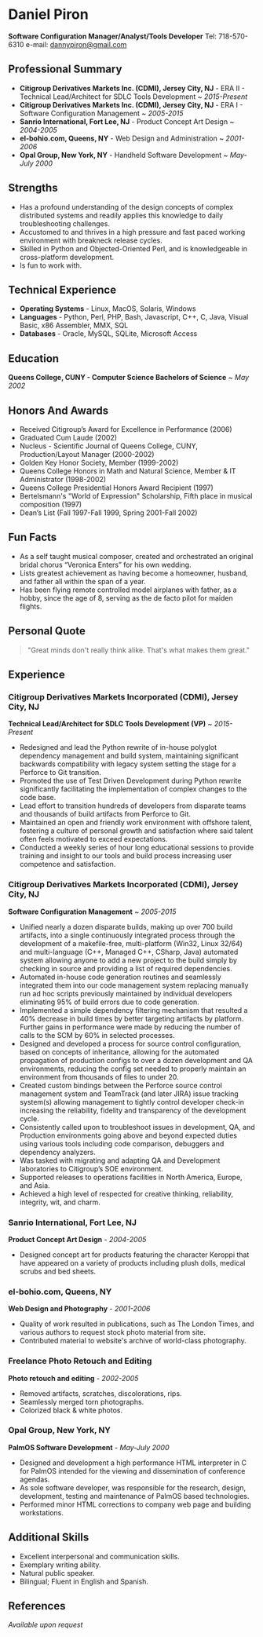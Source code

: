 # Daniel Piron
**Software Configuration Manager/Analyst/Tools Developer**
Tel: 718-570-6310
e-mail: dannypiron@gmail.com

## Professional Summary
 * **Citigroup Derivatives Markets Inc. (CDMI), Jersey City, NJ** -
   ERA II - Technical Lead/Architect for SDLC Tools Development ~ *2015-Present*
 * **Citigroup Derivatives Markets Inc. (CDMI), Jersey City, NJ** -
   ERA I - Software Configuration Management ~ *2005-2015*
 * **Sanrio International, Fort Lee, NJ** -
   Product Concept Art Design ~ *2004-2005*
 * **el-bohio.com, Queens, NY** -
   Web Design and Administration ~ *2001-2006*
 * **Opal Group, New York, NY** -
   Handheld Software Development ~ *May-July 2000*

## Strengths
 * Has a profound understanding of the design concepts of complex distributed
   systems and readily applies this knowledge to daily troubleshooting
   challenges.
 * Accustomed to and thrives in a high pressure and fast paced working
   environment with breakneck release cycles.
 * Skilled in Python and Objected-Oriented Perl, and is knowledgeable in
   cross-platform development.
 * Is fun to work with.

## Technical Experience

* **Operating Systems** - Linux, MacOS, Solaris, Windows
* **Languages** - Python, Perl, PHP, Bash, Javascript, C++, C, Java,
                  Visual Basic, x86 Assembler, MMX, SQL
* **Databases** - Oracle, MySQL, SQLite, Microsoft Access

## Education
**Queens College, CUNY - Computer Science Bachelors of Science** ~ *May 2002*

## Honors And Awards
 * Received Citigroup’s Award for Excellence in Performance (2006)
 * Graduated Cum Laude (2002)
 * Nucleus - Scientific Journal of Queens College, CUNY, Production/Layout
   Manager (2000-2002)
 * Golden Key Honor Society, Member (1999-2002)
 * Queens College Honors in Math and Natural Science, Member & IT Administrator
   (1998-2002)
 * Queens College Presidential Honors Award Recipient (1997)
 * Bertelsmann's "World of Expression" Scholarship, Fifth place in musical
   composition (1997)
 * Dean’s List (Fall 1997-Fall 1999, Spring 2001-Fall 2002)

## Fun Facts
 * As a self taught musical composer, created and orchestrated an original
   bridal chorus “Veronica Enters” for his own wedding.
 * Lists greatest achievement as having become a homeowner, husband, and
   father all within the span of a year.
 * Has been flying remote controlled model airplanes with father, as a hobby,
   since the age of 8, serving as the de facto pilot for maiden flights.

## Personal Quote
> "Great minds don't really think alike. That's what makes them great."

## Experience
### Citigroup Derivatives Markets Incorporated (CDMI), Jersey City, NJ
**Technical Lead/Architect for SDLC Tools Development (VP)** ~ *2015-Present*
 * Redesigned and lead the Python rewrite of in-house polyglot dependency
   management and build system, maintaining significant backwards
   compatibility with legacy system setting the stage for a Perforce to
   Git transition.
 * Promoted the use of Test Driven Development during Python rewrite
   significantly facilitating the implementation of complex changes to
   the code base.
 * Lead effort to transition hundreds of developers from disparate teams
   and thousands of build artifacts from Perforce to Git.
 * Maintained an open and friendly work environment with offshore talent,
   fostering a culture of personal growth and satisfaction where said talent
   often feels motivated to exceed expectations.
 * Conducted a weekly series of hour long educational sessions to provide
   training and insight to our tools and build process increasing user
   competence and satisfaction.

### Citigroup Derivatives Markets Incorporated (CDMI), Jersey City, NJ
**Software Configuration Management** ~ *2005-2015*
 * Unified nearly a dozen disparate builds, making up over 700 build artifacts,
   into a single continuously integrated process through the development of a
   makefile-free, multi-platform (Win32, Linux 32/64) and multi-language (C++,
   Managed C++, CSharp, Java) automated system allowing anyone to add a new
   project to the build simply by checking in source and providing a list of
   required dependencies.
 * Automated in-house code generation routines and seamlessly integrated them
   into our code management system replacing manually run ad hoc scripts
   previously maintained by individual developers eliminating 95% of build
   errors due to code generation.
 * Implemented a simple dependency filtering mechanism that  resulted a 40%
   decrease in build times by better targeting artifacts by platform. Further
   gains in performance were made by reducing the number of calls to the SCM by
   60% in selected processes.
 * Designed and developed a process for source control configuration, based on
   concepts of inheritance, allowing for the automated propagation of production
   configs to over a dozen development and QA environments, reducing the config
   set needed to properly maintain an environment from thousands of files to
   under 20.
 * Created custom bindings between the Perforce source control management system
   and TeamTrack (and later JIRA) issue tracking system(s) allowing management
   to tightly control developer check-in increasing the reliability, fidelity and
   transparency of the development cycle.
 * Consistently called upon to troubleshoot issues in development, QA, and
   Production environments going above and beyond expected duties using various
   tools including code comparison, debuggers and dependency analyzers.
 * Was tasked with migrating and adapting QA and Development laboratories to
   Citigroup’s SOE environment.
 * Supported releases to operations facilities in North America, Europe, and
   Asia.
 * Achieved a high level of respected for creative thinking, reliability,
   integrity, wit, and charm.

### Sanrio International, Fort Lee, NJ
**Product Concept Art Design** - *2004-2005*

 * Designed concept art for products featuring the character Keroppi that have
   appeared on a variety of products including plush dolls, medical scrubs and
   bed sheets.

### el-bohio.com, Queens, NY
**Web Design and Photography** - *2001-2006*

 * Quality of work resulted in publications, such as The London Times, and
   various authors to request stock photo material from site.
 * Contributed material to website's archive of world-class photography.

### Freelance Photo Retouch and Editing
**Photo retouch and editing** - *2002-2005*
 * Removed artifacts, scratches, discolorations, rips.
 * Seamlessly merged torn photographs.
 * Colorized black & white photos.

### Opal Group, New York, NY
**PalmOS Software Development** - *May-July 2000*

 * Designed and development a high performance HTML interpreter in C for PalmOS
   intended for the viewing and dissemination of conference agendas.
 * As sole software developer, was responsible for the research, design,
   development, testing and maintenance of PalmOS based technologies.
 * Performed minor HTML corrections to company web page and building
   workstations.

## Additional Skills
 * Excellent interpersonal and communication skills.
 * Exemplary writing ability.
 * Natural public speaker.
 * Bilingual; Fluent in English and Spanish.

## References
*Available upon request*
